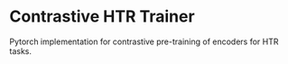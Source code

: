 # Contrastive HTR Trainer
Pytorch implementation for contrastive pre-training of encoders for HTR tasks.
